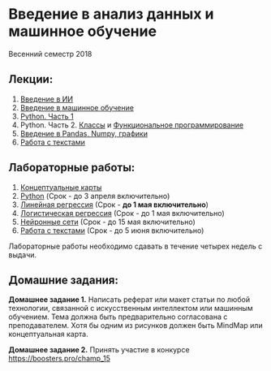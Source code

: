﻿# Введение в анализ данных и машинное обучение
Весенний семестр 2018

## Лекции:

1. [Введение в ИИ](https://docs.google.com/presentation/d/1dx2stnxUa6GYqQQBuTxisBp8mACYdfOgVBIXdjWADjE/edit?usp=sharing)
2. [Введение в машинное обучение](https://docs.google.com/presentation/d/18WmlK6gljKAznByxDwTiH0bMe6LFVIHrugWWBHcxGGU/edit?usp=sharing)
3. [Python. Часть 1](https://docs.google.com/presentation/d/1yNVQOSOvJTO1HvdXJponkBBWtkyMwrJqQxPrBBVI4_g)
4. Python. Часть 2. [Классы](https://docs.google.com/presentation/d/1fqQv35Gz4RElPvoR-1G79vkBg7l1aHayMBH45Z-IVtU) и [Функциональное программирование](https://docs.google.com/presentation/d/1JkI3b0-XVK7E_YbagLgUYko8VoVr_Gqmp3VOfLzaaJE)
5. [Введение в Pandas, Numpy, графики](https://github.com/iu5team/iu5-da-2018/tree/master/pandas)
6. [Работа с текстами](https://docs.google.com/presentation/d/1sPRIO23zZBrs6vxbjXaIY3fIdHbJ6g3hP_ohQZCumAU/edit?usp=sharing)

## Лабораторные работы:
1. [Концептуальные карты](https://docs.google.com/document/d/1S038sJQU8nx6iOFU4il2dd9EOsMxpmK8rMhRLy0NksA/edit?usp=sharing) 
2. [Python](https://github.com/iu5team/iu5-da-2018/blob/master/lab2.md) (Срок - до 3 апреля включительно)
3. [Линейная регрессия](https://github.com/iu5team/iu5-da-2018/blob/master/lab3/lab3.md) (Срок - **до 1 мая включительно**)
4. [Логистическая регрессия](https://github.com/iu5team/iu5-da-2018/blob/master/lab4.md) (Срок - до 1 мая включительно)
5. [Нейронные сети](https://github.com/iu5team/iu5-da-2018/blob/master/lab5/lab5.md) (Срок - до 15 мая включительно)
5. [Работа с текстами](https://github.com/iu5team/iu5-da-2018/blob/master/lab6/lab6.md) (Срок - до 5 июня включительно)

Лабораторные работы необходимо сдавать в течение четырех недель с выдачи.

## Домашние задания:
**Домашнее задание 1.** Написать реферат или макет статьи по любой технологии, связанной с искусственным интеллектом или машинным обучением. 
Тема должна быть предварительно согласована с преподавателем. Хотя бы одним из рисунков должен быть MindMap или концептуальная карта.

**Домашнее задание 2.** Принять участие в конкурсе https://boosters.pro/champ_15 
